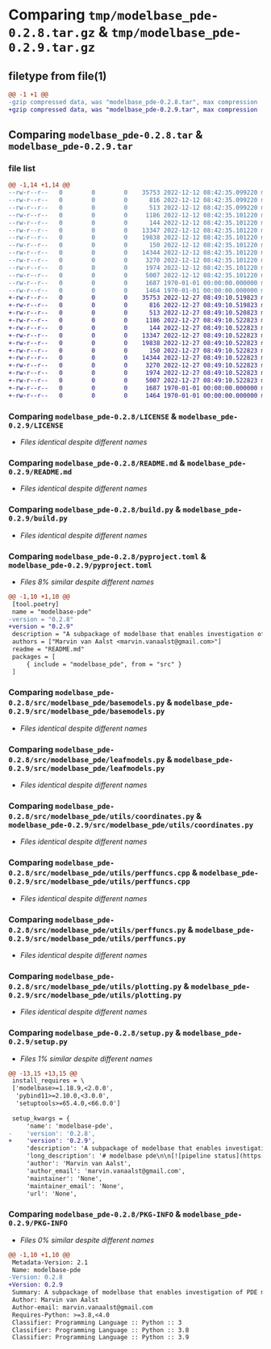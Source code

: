 # Comparing `tmp/modelbase_pde-0.2.8.tar.gz` & `tmp/modelbase_pde-0.2.9.tar.gz`

## filetype from file(1)

```diff
@@ -1 +1 @@
-gzip compressed data, was "modelbase_pde-0.2.8.tar", max compression
+gzip compressed data, was "modelbase_pde-0.2.9.tar", max compression
```

## Comparing `modelbase_pde-0.2.8.tar` & `modelbase_pde-0.2.9.tar`

### file list

```diff
@@ -1,14 +1,14 @@
--rw-r--r--   0        0        0    35753 2022-12-12 08:42:35.099220 modelbase_pde-0.2.8/LICENSE
--rw-r--r--   0        0        0      816 2022-12-12 08:42:35.099220 modelbase_pde-0.2.8/README.md
--rw-r--r--   0        0        0      513 2022-12-12 08:42:35.099220 modelbase_pde-0.2.8/build.py
--rw-r--r--   0        0        0     1186 2022-12-12 08:42:35.101220 modelbase_pde-0.2.8/pyproject.toml
--rw-r--r--   0        0        0      144 2022-12-12 08:42:35.101220 modelbase_pde-0.2.8/src/modelbase_pde/__init__.py
--rw-r--r--   0        0        0    13347 2022-12-12 08:42:35.101220 modelbase_pde-0.2.8/src/modelbase_pde/basemodels.py
--rw-r--r--   0        0        0    19838 2022-12-12 08:42:35.101220 modelbase_pde-0.2.8/src/modelbase_pde/leafmodels.py
--rw-r--r--   0        0        0      150 2022-12-12 08:42:35.101220 modelbase_pde-0.2.8/src/modelbase_pde/utils/__init__.py
--rw-r--r--   0        0        0    14344 2022-12-12 08:42:35.101220 modelbase_pde-0.2.8/src/modelbase_pde/utils/coordinates.py
--rw-r--r--   0        0        0     3270 2022-12-12 08:42:35.101220 modelbase_pde-0.2.8/src/modelbase_pde/utils/perffuncs.cpp
--rw-r--r--   0        0        0     1974 2022-12-12 08:42:35.101220 modelbase_pde-0.2.8/src/modelbase_pde/utils/perffuncs.py
--rw-r--r--   0        0        0     5007 2022-12-12 08:42:35.101220 modelbase_pde-0.2.8/src/modelbase_pde/utils/plotting.py
--rw-r--r--   0        0        0     1687 1970-01-01 00:00:00.000000 modelbase_pde-0.2.8/setup.py
--rw-r--r--   0        0        0     1464 1970-01-01 00:00:00.000000 modelbase_pde-0.2.8/PKG-INFO
+-rw-r--r--   0        0        0    35753 2022-12-27 08:49:10.519823 modelbase_pde-0.2.9/LICENSE
+-rw-r--r--   0        0        0      816 2022-12-27 08:49:10.519823 modelbase_pde-0.2.9/README.md
+-rw-r--r--   0        0        0      513 2022-12-27 08:49:10.520823 modelbase_pde-0.2.9/build.py
+-rw-r--r--   0        0        0     1186 2022-12-27 08:49:10.522823 modelbase_pde-0.2.9/pyproject.toml
+-rw-r--r--   0        0        0      144 2022-12-27 08:49:10.522823 modelbase_pde-0.2.9/src/modelbase_pde/__init__.py
+-rw-r--r--   0        0        0    13347 2022-12-27 08:49:10.522823 modelbase_pde-0.2.9/src/modelbase_pde/basemodels.py
+-rw-r--r--   0        0        0    19838 2022-12-27 08:49:10.522823 modelbase_pde-0.2.9/src/modelbase_pde/leafmodels.py
+-rw-r--r--   0        0        0      150 2022-12-27 08:49:10.522823 modelbase_pde-0.2.9/src/modelbase_pde/utils/__init__.py
+-rw-r--r--   0        0        0    14344 2022-12-27 08:49:10.522823 modelbase_pde-0.2.9/src/modelbase_pde/utils/coordinates.py
+-rw-r--r--   0        0        0     3270 2022-12-27 08:49:10.522823 modelbase_pde-0.2.9/src/modelbase_pde/utils/perffuncs.cpp
+-rw-r--r--   0        0        0     1974 2022-12-27 08:49:10.522823 modelbase_pde-0.2.9/src/modelbase_pde/utils/perffuncs.py
+-rw-r--r--   0        0        0     5007 2022-12-27 08:49:10.522823 modelbase_pde-0.2.9/src/modelbase_pde/utils/plotting.py
+-rw-r--r--   0        0        0     1687 1970-01-01 00:00:00.000000 modelbase_pde-0.2.9/setup.py
+-rw-r--r--   0        0        0     1464 1970-01-01 00:00:00.000000 modelbase_pde-0.2.9/PKG-INFO
```

### Comparing `modelbase_pde-0.2.8/LICENSE` & `modelbase_pde-0.2.9/LICENSE`

 * *Files identical despite different names*

### Comparing `modelbase_pde-0.2.8/README.md` & `modelbase_pde-0.2.9/README.md`

 * *Files identical despite different names*

### Comparing `modelbase_pde-0.2.8/build.py` & `modelbase_pde-0.2.9/build.py`

 * *Files identical despite different names*

### Comparing `modelbase_pde-0.2.8/pyproject.toml` & `modelbase_pde-0.2.9/pyproject.toml`

 * *Files 8% similar despite different names*

```diff
@@ -1,10 +1,10 @@
 [tool.poetry]
 name = "modelbase-pde"
-version = "0.2.8"
+version = "0.2.9"
 description = "A subpackage of modelbase that enables investigation of PDE models"
 authors = ["Marvin van Aalst <marvin.vanaalst@gmail.com>"]
 readme = "README.md"
 packages = [
     { include = "modelbase_pde", from = "src" }
 ]
```

### Comparing `modelbase_pde-0.2.8/src/modelbase_pde/basemodels.py` & `modelbase_pde-0.2.9/src/modelbase_pde/basemodels.py`

 * *Files identical despite different names*

### Comparing `modelbase_pde-0.2.8/src/modelbase_pde/leafmodels.py` & `modelbase_pde-0.2.9/src/modelbase_pde/leafmodels.py`

 * *Files identical despite different names*

### Comparing `modelbase_pde-0.2.8/src/modelbase_pde/utils/coordinates.py` & `modelbase_pde-0.2.9/src/modelbase_pde/utils/coordinates.py`

 * *Files identical despite different names*

### Comparing `modelbase_pde-0.2.8/src/modelbase_pde/utils/perffuncs.cpp` & `modelbase_pde-0.2.9/src/modelbase_pde/utils/perffuncs.cpp`

 * *Files identical despite different names*

### Comparing `modelbase_pde-0.2.8/src/modelbase_pde/utils/perffuncs.py` & `modelbase_pde-0.2.9/src/modelbase_pde/utils/perffuncs.py`

 * *Files identical despite different names*

### Comparing `modelbase_pde-0.2.8/src/modelbase_pde/utils/plotting.py` & `modelbase_pde-0.2.9/src/modelbase_pde/utils/plotting.py`

 * *Files identical despite different names*

### Comparing `modelbase_pde-0.2.8/setup.py` & `modelbase_pde-0.2.9/setup.py`

 * *Files 1% similar despite different names*

```diff
@@ -13,15 +13,15 @@
 install_requires = \
 ['modelbase>=1.18.9,<2.0.0',
  'pybind11>=2.10.0,<3.0.0',
  'setuptools>=65.4.0,<66.0.0']
 
 setup_kwargs = {
     'name': 'modelbase-pde',
-    'version': '0.2.8',
+    'version': '0.2.9',
     'description': 'A subpackage of modelbase that enables investigation of PDE models',
     'long_description': '# modelbase pde\n\n[![pipeline status](https://gitlab.com/marvin.vanaalst/modelbase-pde/badges/main/pipeline.svg)](https://gitlab.com/marvin.vanaalst/modelbase-pde/-/commits/main)\n[![coverage report](https://gitlab.com/marvin.vanaalst/modelbase-pde/badges/main/coverage.svg)](https://gitlab.com/marvin.vanaalst/modelbase-pde/-/commits/main)\n[![PyPi](https://img.shields.io/pypi/v/modelbase-pde)](https://pypi.org/project/modelbase-pde/)\n[![Code style: black](https://img.shields.io/badge/code%20style-black-000000.svg)](https://github.com/psf/black)\n[![Checked with mypy](http://www.mypy-lang.org/static/mypy_badge.svg)](http://mypy-lang.org/)\n[![Downloads](https://pepy.tech/badge/modelbase-pde)](https://pepy.tech/project/modelbase-pde)\n\nSubpackage of the [modelbase](https://gitlab.com/ebenhoeh/modelbase) package.\n',
     'author': 'Marvin van Aalst',
     'author_email': 'marvin.vanaalst@gmail.com',
     'maintainer': 'None',
     'maintainer_email': 'None',
     'url': 'None',
```

### Comparing `modelbase_pde-0.2.8/PKG-INFO` & `modelbase_pde-0.2.9/PKG-INFO`

 * *Files 0% similar despite different names*

```diff
@@ -1,10 +1,10 @@
 Metadata-Version: 2.1
 Name: modelbase-pde
-Version: 0.2.8
+Version: 0.2.9
 Summary: A subpackage of modelbase that enables investigation of PDE models
 Author: Marvin van Aalst
 Author-email: marvin.vanaalst@gmail.com
 Requires-Python: >=3.8,<4.0
 Classifier: Programming Language :: Python :: 3
 Classifier: Programming Language :: Python :: 3.8
 Classifier: Programming Language :: Python :: 3.9
```

